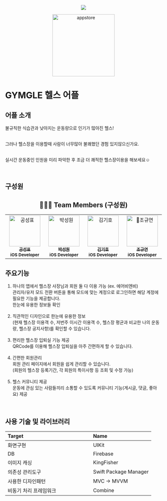 <p align="center">
  <img src="https://github.com/team-Sparta-Final-Project/GYMGLE/assets/101612441/48ed02c0-92c9-4533-a66c-30f9989405c8">
</p>

<p align="center">
  <a href="https://apps.apple.com/kr/app/gymgle/id6471544103">
    <img width="200" alt="appstore" src="https://github.com/nbcamp-archive/kkuk-ios/assets/26790710/72caf6ff-b829-4608-98d9-16d42d0a3eb0">
  </a>
</p>

# GYMGLE 헬스 어플
## 어플 소개

불규칙한 식습관과 낮아지는 운동량으로 인기가 많아진 헬스!<br/><br/>

그러나 헬스장을 이용할때 사람이 너무많아 불쾌했던 경험 있지않으신가요.<br/><br/>

실시간 운동중인 인원을 미리 파악한 후 조금 더 쾌적한 헬스장이용을 해보세요☺️<br/>

<br/>


## 구성원
<div align="center">
  
## 🧑‍🤝‍🧑 Team Members (구성원)
<table>
  <tbody>
    <tr>
     <td align="center" valign="top" width="14.28%">
       <a href="https://github.com/ThePerfectMartini?tab=repositories">
       <img src="https://avatars.githubusercontent.com/u/98042509?v=4" width="100px;" alt="공성표"/>
       <br />
         <sub>
           <b>공성표</b>
         </sub>
       </a>
       <br />
       <sub>
           <b>iOS Developer</b>
       </sub>
       <br />
     </td>
     <td align="center" valign="top" width="14.28%">
       <a href="https://github.com/tjddnjs549">
       <img src="https://avatars.githubusercontent.com/u/82648421?v=4" width="100px;" alt="박성원"/>
       <br />
         <sub>
           <b>박성원</b>
         </sub>
       </a>
       <br />
       <sub>
           <b>iOS Developer</b>
       </sub>
       <br />
    </td>
      <td align="center" valign="top" width="14.28%">
       <a href="https://github.com/Oong2">
       <img src="https://avatars.githubusercontent.com/u/101612441?v=4" width="100px;" alt="김기호"/>
       <br />
         <sub>
           <b>김기호</b>
         </sub>
       </a>
       <br />
       <sub>
           <b>iOS Developer</b>
       </sub>
       <br />
    </td>
      <td align="center" valign="top" width="14.28%">
       <a href="https://github.com/Alpaca38/">
       <img src="https://avatars.githubusercontent.com/u/137505484?v=4" width="100px;" alt="조규연"/>
       <br />
         <sub>
           <b>조규연</b>
         </sub>
       </a>
       <br />
       <sub>
           <b>iOS Developer</b>
       </sub>
       <br />
    </td>
      </tbody>
  </table>
</div>

</div>

## 주요기능

1. 하나의 앱에서 헬스장 사장님과 회원 둘 다 이용 가능 (ex. 에어비엔비)<br/>
관리자/유저 모드 전환 버튼을 통해 모드에 맞는 계정으로 로그인하면 해당 계정에 필요한 기능을 제공합니다.<br/>
한눈에 유용한 정보들 확인<br/><br/>
2. 직관적인 디자인으로 한눈에 유용한 정보<br/>
(현재 헬스장 이용객 수, 저번주 이시간 이용객 수, 헬스장 평균과 비교한 나의 운동량, 헬스장 공지사항)를 확인할 수 있습니다.<br/><br/>
3. 편리한 헬스장 입퇴실 기능 제공<br/>
QRCode를 이용해 헬스장 입퇴실을 아주 간편하게 할 수 있습니다.<br/><br/>
4. 간편한 회원관리<br/>
회원 관리 페이지에서 회원을 쉽게 관리할 수 있습니다. <br/>
(회원의 헬스장 등록기간, 각 회원의 특이사항 등 조회 및 수정 가능)<br/><br/>
5. 헬스 커뮤니티 제공<br/>
운동에 관심 있는 사람들끼리 소통할 수 있도록 커뮤니티 기능(게시글, 댓글, 좋아요) 제공<br/><br/><br/>

## 사용 기술 및 라이브러리

| Target | Name |
|:-------|:-------|
| 화면구현 &nbsp;&nbsp;&nbsp;&nbsp;&nbsp;&nbsp;&nbsp;&nbsp;&nbsp;&nbsp;&nbsp;&nbsp;&nbsp;&nbsp;&nbsp;&nbsp;&nbsp;&nbsp;&nbsp;&nbsp;&nbsp;&nbsp;&nbsp;&nbsp; | UIKit |
| DB &nbsp;&nbsp;&nbsp;&nbsp;&nbsp;&nbsp;&nbsp;&nbsp;&nbsp;&nbsp;&nbsp;&nbsp;&nbsp;&nbsp;&nbsp;&nbsp;&nbsp;&nbsp;&nbsp;&nbsp;&nbsp;&nbsp;&nbsp;&nbsp; | Firebase |
| 이미지 캐싱 &nbsp;&nbsp;&nbsp;&nbsp;&nbsp;&nbsp;&nbsp;&nbsp;&nbsp;&nbsp;&nbsp;&nbsp;&nbsp;&nbsp;&nbsp;&nbsp;&nbsp;&nbsp;&nbsp;&nbsp;&nbsp;&nbsp;&nbsp;&nbsp; | KingFisher |
| 의존성 관리도구 &nbsp;&nbsp;&nbsp;&nbsp;&nbsp;&nbsp;&nbsp;&nbsp;&nbsp;&nbsp;&nbsp;&nbsp;&nbsp;&nbsp;&nbsp;&nbsp;&nbsp;&nbsp;&nbsp;&nbsp;&nbsp;&nbsp;&nbsp;&nbsp; | Swift Package Manager |
| 사용한 디자인패턴 &nbsp;&nbsp;&nbsp;&nbsp;&nbsp;&nbsp;&nbsp;&nbsp;&nbsp;&nbsp;&nbsp;&nbsp;&nbsp;&nbsp;&nbsp;&nbsp;&nbsp;&nbsp;&nbsp;&nbsp;&nbsp;&nbsp;&nbsp;&nbsp; | MVC → MVVM |
| 비동기 처리 프레임워크&nbsp;&nbsp;&nbsp;&nbsp;&nbsp;&nbsp;&nbsp;&nbsp;&nbsp;&nbsp;&nbsp;&nbsp;&nbsp;&nbsp;&nbsp;&nbsp;&nbsp;&nbsp;&nbsp;&nbsp;&nbsp;&nbsp;&nbsp;&nbsp; | Combine |


